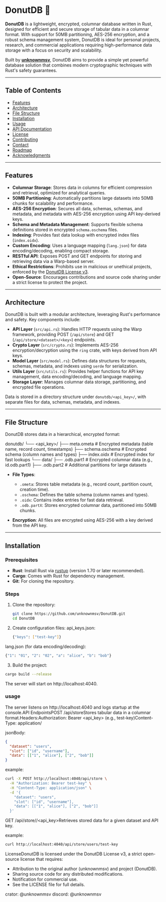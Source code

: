 # DonutDB 🥯

**DonutDB** is a lightweight, encrypted, columnar database written in Rust, designed for efficient and secure storage of tabular data in a columnar format. With support for 50MB partitioning, AES-256 encryption, and a robust schema management system, DonutDB is ideal for personal projects, research, and commercial applications requiring high-performance data storage with a focus on security and scalability.

Built by **[unknownmsv](https://github.com/unknownmsv)**, DonutDB aims to provide a simple yet powerful database solution that combines modern cryptographic techniques with Rust's safety guarantees.

---

## Table of Contents
- [Features](#)
- [Architecture](#)
- [File Structure](#)
- [Installation](#)
- [Usage](#)
- [API Documentation](#)
- [License](#)
- [Contributing](#)
- [Contact](#)
- [Roadmap](#)
- [Acknowledgments](#)

---

## Features

- **Columnar Storage**: Stores data in columns for efficient compression and retrieval, optimized for analytical queries.
- **50MB Partitioning**: Automatically partitions large datasets into 50MB chunks for scalability and performance.
- **AES-256 Encryption**: Secures all data, schemas, schemas, and metadata, and metadata with AES-256 encryption using API key-derived keys.
- **Schema and Metadata Management**: Supports flexible schema definitions stored in encrypted `schema.oschema` files.
- **Indexing**: Provides fast data lookup with encrypted index files (`index.oidx`).
- **Custom Encoding**: Uses a language mapping (`lang.json`) for data encoding/decoding, enabling compact storage.
- **RESTful API**: Exposes POST and GET endpoints for storing and retrieving data via a Warp-based server.
- **Ethical Restrictions**: Prohibits use in malicious or unethical projects, enforced by the [DonutDB License v3](#license).
- **Open-Source**: Encourages contributions and source code sharing under a strict license to protect the project.

---

## Architecture

DonutDB is built with a modular architecture, leveraging Rust's performance and safety. Key components include:

- **API Layer** (`src/api.rs`): Handles HTTP requests using the Warp framework, providing POST (`/api/store`) and GET (`/api/store/<dataset>/<key>`) endpoints.
- **Crypto Layer** (`src/crypto.rs`): Implements AES-256 encryption/decryption using the `ring` crate, with keys derived from API keys.
- **Model Layer** (`src/model.rs`): Defines data structures for requests, schemas, metadata, and indexes using `serde` for serialization.
- **Utils Layer** (`src/utils.rs`): Provides helper functions for API key management, data encoding/decoding, and language mapping.
- **Storage Layer**: Manages columnar data storage, partitioning, and encrypted file operations.

Data is stored in a directory structure under `donutdb/<api_key>/`, with separate files for data, schemas, metadata, and indexes.

---

## File Structure

DonutDB stores data in a hierarchical, encrypted format:

donutdb/ └── <api_key>/ ├── meta.ometa          # Encrypted metadata (table name, record count, timestamps) ├── schema.oschema      # Encrypted schema (column names and types) ├── index.oidx          # Encrypted index for fast lookups └── data/ ├── .odb.part1  # Encrypted columnar data (e.g., id.odb.part1) ├── .odb.part2  # Additional partitions for large datasets

- **File Types**:
  - `.ometa`: Stores table metadata (e.g., record count, partition count, creation time).
  - `.oschema`: Defines the table schema (column names and types).
  - `.oidx`: Contains index entries for fast data retrieval.
  - `.odb.partX`: Stores encrypted columnar data, partitioned into 50MB chunks.

- **Encryption**: All files are encrypted using AES-256 with a key derived from the API key.

---

## Installation

### Prerequisites
- **Rust**: Install Rust via [rustup](https://rustup.rs/) (version 1.70 or later recommended).
- **Cargo**: Comes with Rust for dependency management.
- **Git**: For cloning the repository.

### Steps
1. Clone the repository:
   ```bash
   git clone https://github.com/unknownmsv/DonutDB.git
   cd DonutDB

   ```
2. Create configuration files:
    api_keys.json:
    ```bash
    {"keys": ["test-key"]}
    ```
lang.json (for data encoding/decoding):
```bash
{"1": "01", "2": "02", "a": "alice", "b": "bob"}
```

3. Build the project:
```bash
cargo build --release
```
The server will start on http://localhost:4040.

### usage

The server listens on http://localhost:4040 and 
logs startup at the console.API EndpointsPOST /api/storeStores 
tabular data in a columnar format.Headers:Authorization: Bearer 
<api_key> (e.g., test-key)Content-Type: application/

jsonBody:
```json
{
  "dataset": "users",
  "slot": ["id", "username"],
  "data": [["1", "alice"], ["2", "bob"]]
}
```

example:

```bash
curl -X POST http://localhost:4040/api/store \
  -H "Authorization: Bearer test-key" \
  -H "Content-Type: application/json" \
  -d '{
    "dataset": "users",
    "slot": ["id", "username"],
    "data": [["1", "alice"], ["2", "bob"]]
  }'
```

GET /api/store/<dataset>/<api_key>Retrieves stored data for a given dataset and API key.

example:

```bash
curl http://localhost:4040/api/store/users/test-key
```

LicenseDonutDB is licensed under the DonutDB License v3,
 a strict open-source license that requires:
 - Attribution to the original author (unknownmsv) and project (DonutDB).
 - Sharing source code for any distributed modifications.
 - Notification for commercial use.
 - See the LICENSE file for full details.

crator: @unknownmsv
discord: @unknownmsv